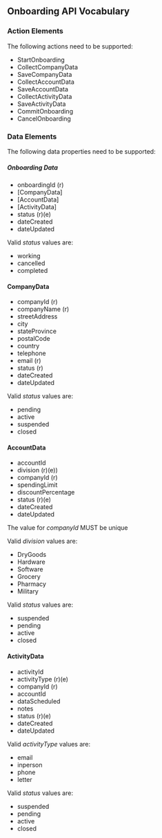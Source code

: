 ## Onboarding API Vocabulary

### Action Elements
The following actions need to be supported:

 * StartOnboarding
 * CollectCompanyData
 * SaveCompanyData
 * CollectAccountData
 * SaveAccountData
 * CollectActivityData
 * SaveActivityData
 * CommitOnboarding
 * CancelOnboarding

### Data Elements
The following data properties need to be supported:

##### Onboarding Data

 * onboardingId (r)
 * [CompanyData]
 * [AccountData]
 * [ActivityData]
 * status (r)(e)
 * dateCreated
 * dateUpdated

 Valid _status_ values are:

  * working
  * cancelled
  * completed

#### CompanyData

* companyId (r)
* companyName (r)
* streetAddress
* city
* stateProvince
* postalCode
* country
* telephone
* email (r)
* status (r)
* dateCreated
* dateUpdated 

Valid _status_ values are:

 * pending
 * active
 * suspended
 * closed

#### AccountData

* accountId
* division (r)(e))
* companyId (r)
* spendingLimit
* discountPercentage
* status (r)(e)
* dateCreated
* dateUpdated

The value for _companyId_ MUST be unique

Valid _division_ values are:

 - DryGoods
 - Hardware
 - Software
 - Grocery
 - Pharmacy
 - Military

Valid _status_ values are:
 - suspended
 - pending
 - active
 - closed

#### ActivityData

* activityId
* activityType (r)(e)
* companyId (r)
* accountId
* dataScheduled
* notes
* status (r)(e)
* dateCreated
* dateUpdated

Valid _activityType_ values are:
- email
- inperson
- phone
- letter

Valid _status_ values are:
 - suspended
 - pending
 - active
 - closed




